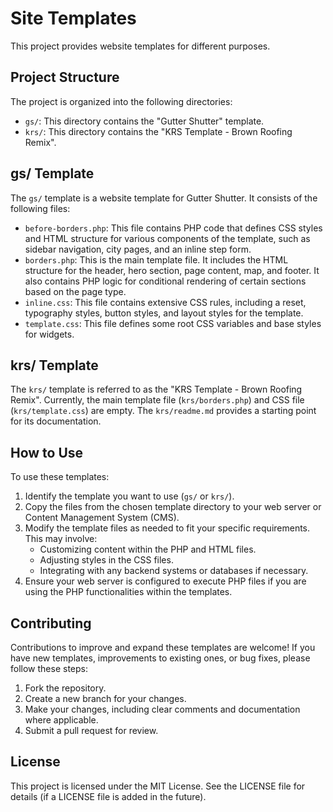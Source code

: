 # Site Templates

This project provides website templates for different purposes.

## Project Structure

The project is organized into the following directories:

- `gs/`: This directory contains the "Gutter Shutter" template.
- `krs/`: This directory contains the "KRS Template - Brown Roofing Remix".

## gs/ Template

The `gs/` template is a website template for Gutter Shutter. It consists of the following files:

- `before-borders.php`: This file contains PHP code that defines CSS styles and HTML structure for various components of the template, such as sidebar navigation, city pages, and an inline step form.
- `borders.php`: This is the main template file. It includes the HTML structure for the header, hero section, page content, map, and footer. It also contains PHP logic for conditional rendering of certain sections based on the page type.
- `inline.css`: This file contains extensive CSS rules, including a reset, typography styles, button styles, and layout styles for the template.
- `template.css`: This file defines some root CSS variables and base styles for widgets.

## krs/ Template

The `krs/` template is referred to as the "KRS Template - Brown Roofing Remix". Currently, the main template file (`krs/borders.php`) and CSS file (`krs/template.css`) are empty. The `krs/readme.md` provides a starting point for its documentation.

## How to Use

To use these templates:

1.  Identify the template you want to use (`gs/` or `krs/`).
2.  Copy the files from the chosen template directory to your web server or Content Management System (CMS).
3.  Modify the template files as needed to fit your specific requirements. This may involve:
    *   Customizing content within the PHP and HTML files.
    *   Adjusting styles in the CSS files.
    *   Integrating with any backend systems or databases if necessary.
4.  Ensure your web server is configured to execute PHP files if you are using the PHP functionalities within the templates.

## Contributing

Contributions to improve and expand these templates are welcome! If you have new templates, improvements to existing ones, or bug fixes, please follow these steps:

1.  Fork the repository.
2.  Create a new branch for your changes.
3.  Make your changes, including clear comments and documentation where applicable.
4.  Submit a pull request for review.

## License

This project is licensed under the MIT License. See the LICENSE file for details (if a LICENSE file is added in the future).
